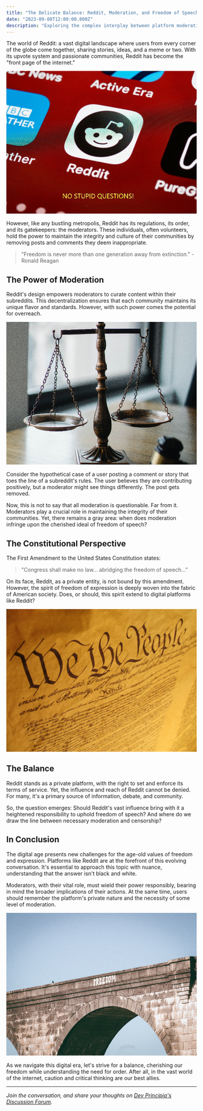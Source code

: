```yaml
---
title: "The Delicate Balance: Reddit, Moderation, and Freedom of Speech"  
date: "2023-09-08T12:00:00.000Z"  
description: "Exploring the complex interplay between platform moderation and freedom of expression."
---
```


The world of Reddit: a vast digital landscape where users from every corner of the globe come together, sharing stories, ideas, and a meme or two. With its upvote system and passionate communities, Reddit has become the "front page of the internet."

![Reddit Logo](../../../src/images/reddit.jpg "Toxicity in Reddit")

However, like any bustling metropolis, Reddit has its regulations, its order, and its gatekeepers: the moderators. These individuals, often volunteers, hold the power to maintain the integrity and culture of their communities by removing posts and comments they deem inappropriate.

> "Freedom is never more than one generation away from extinction." - Ronald Reagan

## The Power of Moderation

Reddit's design empowers moderators to curate content within their subreddits. This decentralization ensures that each community maintains its unique flavor and standards. However, with such power comes the potential for overreach.

![Balancing Scale](../../../src/images/metal-balance.png "Balance Scale")

Consider the hypothetical case of a user posting a comment or story that toes the line of a subreddit's rules. The user believes they are contributing positively, but a moderator might see things differently. The post gets removed.

Now, this is not to say that all moderation is questionable. Far from it. Moderators play a crucial role in maintaining the integrity of their communities. Yet, there remains a gray area: when does moderation infringe upon the cherished ideal of freedom of speech?

## The Constitutional Perspective

The First Amendment to the United States Constitution states:

> "Congress shall make no law... abridging the freedom of speech..."

On its face, Reddit, as a private entity, is not bound by this amendment. However, the spirit of freedom of expression is deeply woven into the fabric of American society. Does, or should, this spirit extend to digital platforms like Reddit?

![Constitution Image](../../../src/images/constitution.jpg "Constitution")

## The Balance

Reddit stands as a private platform, with the right to set and enforce its terms of service. Yet, the influence and reach of Reddit cannot be denied. For many, it's a primary source of information, debate, and community.

So, the question emerges: Should Reddit's vast influence bring with it a heightened responsibility to uphold freedom of speech? And where do we draw the line between necessary moderation and censorship?

## In Conclusion

The digital age presents new challenges for the age-old values of freedom and expression. Platforms like Reddit are at the forefront of this evolving conversation. It's essential to approach this topic with nuance, understanding that the answer isn't black and white.

Moderators, with their vital role, must wield their power responsibly, bearing in mind the broader implications of their actions. At the same time, users should remember the platform's private nature and the necessity of some level of moderation.

![Thinking Man Statue](../../../src/images/freedom.png "Freedom")

As we navigate this digital era, let's strive for a balance, cherishing our freedom while understanding the need for order. After all, in the vast world of the internet, caution and critical thinking are our best allies.

---

*Join the conversation, and share your thoughts on [Dev Principia's Discussion Forum](https://twitter.com/DevPrincipia).*
